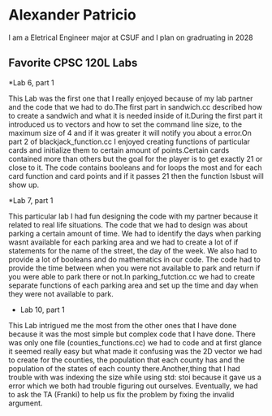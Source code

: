 
# Alexander Patricio

I am a Eletrical Engineer major at CSUF and I plan on gradruating in 2028

## Favorite CPSC 120L Labs

*Lab 6, part 1

This Lab was the first one that I really enjoyed because of my lab partner and the code that we 
had to do.The first part in sandwich.cc  described how to create a sandwich and what it is needed inside of it.During the first part it introduced us to vectors and how to set the command line size, to the maximum size of 4 and if it was greater it will notify you about a error.On part 2 of blackjack_function.cc I enjoyed creating functions of particular cards and initialize them to certain amount of points.Certain cards contained more than others but the goal for the player is to get exactly 21 or close to it. The code contains booleans and for loops the most and  for each card function and card points and if it passes 21 then the function Isbust will show up.

*Lab 7, part 1 

This particular lab I had fun designing the code with my partner because it related to real life situations. The code that we had to design was about parking a certain amount of time. We had to identify the days when parking wasnt available for each parking area and we had to create a lot of if statements for the name of the street, the day of the week. We also had to provide a lot of booleans and do mathematics in our code. The code had to  provide the time between when you were not available to park and return if you were able to park there or not.In parking_futction.cc we had  to create separate functions of each parking area and set up the time and day when they were not available to park.

* Lab 10, part 1

This Lab intrigued me the most from the other ones that I have done because it was the most simple but complex code that I have done. There was only one file (counties_functions.cc)  we had to code and at first glance it seemed really easy but what made it confusing was the 2D vector we had to create for the counties, the population that each county has and the population of the states of each county there.Another,thing that I had trouble with was indexing the size while using std: stoi because it gave us a error which we both had trouble figuring out ourselves. Eventually, we had to ask the TA (Franki) to help us fix the problem by fixing the invalid argument.
